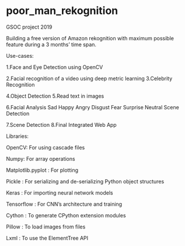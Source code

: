 # poor_man_rekognition
GSOC project 2019

Building a free version of Amazon rekognition with maximum possible feature during a 3 months’ time span.

Use-cases:

1.Face and Eye Detection using OpenCV

2.Facial recognition of a video using deep metric learning
3.Celebrity Recognition
 
4.Object Detection
5.Read text in images
 
6.Facial Analysis
 Sad
 Happy
 Angry
 Disgust
 Fear
 Surprise
 Neutral
 Scene Detection
 
7.Scene Detection
8.Final Integrated Web App

Libraries:

OpenCV: For using cascade files

Numpy: For array operations

Matplotlib.pyplot : For plotting

Pickle : For serializing and de-serializing Python object structures

Keras : For importing neural network models 

Tensorflow : For CNN’s architecture and training

Cython :  To generate CPython extension modules

Pillow : To load images from files

Lxml : To use the ElementTree API
